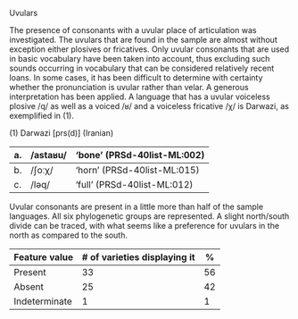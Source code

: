 Uvulars

The presence of consonants with a uvular place of articulation was
investigated. The uvulars that are found in the sample are almost
without exception either plosives or fricatives. Only uvular consonants
that are used in basic vocabulary have been taken into account, thus
excluding such sounds occurring in vocabulary that can be considered
relatively recent loans. In some cases, it has been difficult to
determine with certainty whether the pronunciation is uvular rather than
velar. A generous interpretation has been applied. A language that has a
uvular voiceless plosive /q/ as well as a voiced /ʁ/ and a voiceless
fricative /χ/ is Darwazi, as exemplified in (1).

(1) <span id="_Ref12343426" class="anchor"></span>Darwazi
    \[prs(d)\] (Iranian)

| a.  | /astaʁu/ | ‘bone’ (PRSd-40list-ML:002) |
|-----|----------|-----------------------------|
| b.  | /ʃoːχ/   | ‘horn’ (PRSd-40list-ML:015) |
| c.  | /ləq/    | ‘full’ (PRSd-40list-ML:012) |

Uvular consonants are present in a little more than half of the sample
languages. All six phylogenetic groups are represented. A slight
north/south divide can be traced, with what seems like a preference for
uvulars in the north as compared to the south.

| Feature value | \# of varieties displaying it | %   |
|---------------|-------------------------------|-----|
| Present       | 33                            | 56  |
| Absent        | 25                            | 42  |
| Indeterminate | 1                             | 1   |


